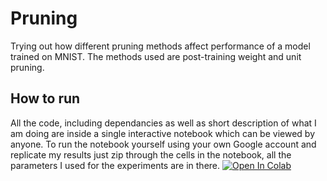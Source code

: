 # Pruning
Trying out how different pruning methods affect performance of a model trained on MNIST. The methods used are post-training weight and unit pruning.

## How to run
All the code, including dependancies as well as short description of what I am doing are inside a single interactive notebook which can be viewed by anyone. To run the notebook yourself using your own Google account and replicate my results just zip through the cells in the notebook, all the parameters I used for the experiments are in there. [![Open In Colab](https://colab.research.google.com/assets/colab-badge.svg)](https://colab.research.google.com/github/Nush395/pruning/blob/master/network_pruning.ipynb) 
